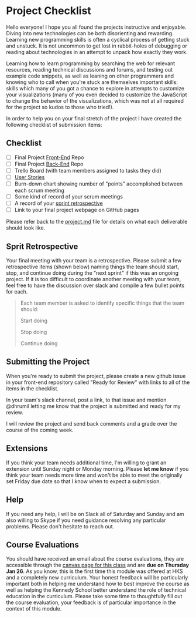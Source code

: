 # Project Checklist

Hello everyone! I hope you all found the projects instructive and enjoyable. Diving into new technologies can be both disorienting and rewarding. Learning new programming skills is often a cyclical process of getting stuck and unstuck. It is not uncommon to get lost in rabbit-holes of debugging or reading about technologies in an attempt to unpack how exactly they work.

Learning how to learn programming by searching the web for relevant resources, reading technical discussions and forums, and testing out example code snippets, as well as leaning on other programmers and knowing who to call when you're stuck are themselves important skills: skills which many of you got a chance to explore in attempts to customize your visualizations (many of you even decided to customize the JavaScript to change the behavior of the visualizations, which was not at all required for the project so kudos to those who tried!). 

In order to help you on your final stretch of the project I have created the following checklist of submission items:

## Checklist
- [ ] Final Project [Front-End](project.md#building-a-front-end) Repo
- [ ] Final Project [Back-End](project.md#building-a-back-end) Repo
- [ ] Trello Board (with team members assigned to tasks they did)
- [ ] [User Stories](https://github.com/dmil/hks-coursework/blob/master/project.md#user-stories)
- [ ] Burn-down chart showing number of "points" accomplished between each scrum meeting
- [ ] Some kind of record of your scrum meetings
- [ ] A record of your [sprint retrospective](project.md#retrospective) 
- [ ] Link to your final project webpage on GitHub pages

Please refer back to the [project.md](project.md) file for details on what each deliverable should look like.

## Sprit Retrospective
Your final meeting with your team is a retrospective. Please submit a few retrospective items (shown below) naming things the team should start, stop, and continue doing during the "next sprint" if this was an ongoing project. If it is too difficult to coordinate another meeting with your team, feel free to have the discussion over slack and compile a few bullet points for each.


> Each team member is asked to identify specific things that the team should:
>
> Start doing
>
> Stop doing
>
> Continue doing

## Submitting the Project

When you're ready to submit the project, please create a new github issue in your front-end repository called "Ready for Review" with links to all of the items in the checklist.

In your team's slack channel, post a link, to that issue and mention @dhrumil letting me know that the project is submitted and ready for my review.

I will review the project and send back comments and a grade over the course of the coming week.

## Extensions

If you think your team needs additional time, I'm willing to grant an extension until Sunday night or Monday morning. Please **let me know** if you think your team needs more time and won't be able to meet the originally set Friday due date so that I know when to expect a submission.

## Help

If you need any help, I will be on Slack all of Saturday and Sunday and am also willing to Skype if you need guidance resolving any particular problems. Please don't hesitate to reach out.

## Course Evaluations

You should have received an email about the course evaluations, they are accessible through the [canvas page for this class](https://canvas.harvard.edu/) and are **due on Thursday Jan 26**. As you know, this is the first time this module was offered at HKS and a completely new curriculum. Your honest feedback will be particularly important both in helping me understand how to best improve the course as well as helping the Kennedy School better understand the role of technical education in the curriculum. Please take some time to thoughtfully fill out the course evaluation, your feedback is of particular importance in the context of this module.
